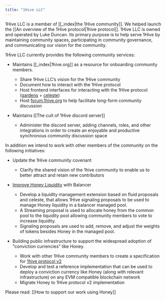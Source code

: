 ```yaml
---
title: "1Hive LLC"
---
```

1Hive LLC is a member of [[_index|the 1Hive community]]. We helped launch the [[An overview of the 1Hive protocol|1hive protocol]]. 1Hive LLC is owned and operated by Luke Duncan. Its primary purpose is to help serve 1Hive by maintaining community spaces, participating in community governance, and communicating our vision for the community.

1Hive LLC currently provides the following community services:
* Maintains [[_index|1hive.org]] as a resource for onboarding community members. 
  * Share 1Hive LLC’s vision for the 1Hive community
  * Document how to interact with the 1Hive protocol
  * Host frontend interfaces for interacting with the 1Hive protocol ([gardens](https://gardens.1hive.org) + [celeste](https://celeste.1hive.org/#/dashboard))
  * Host [forum.1hive.org](https://forum.1hive.org) to help facilitate long-form community discussion 

* Maintains [[The cult of 1Hive discord server]] 
  * Administer the discord server, adding channels, roles, and other integrations in order to create an enjoyable and productive synchronous community discussion space

In addition we intend to work with other members of the community on the following initiatives: 

* Update the 1Hive community covenant
  * Clarify the shared vision of the 1hive community to enable us to better attract and retain new contributors

* [Improve Honey Liquidity](https://docs.google.com/document/d/1EqNlah4syjZoAS2rFw0XwLmhNzWpCLFH6zy_9DYHHfc/edit) with Balancer
  * Develop a liquidity management extension based on fluid proposals and celeste, that allows 1Hive signaling proposals to be used to manage Honey liquidity in a balancer managed pool. 
  * A Streaming proposal is used to allocate honey from the common pool to the liquidity pool allowing community members to vote to increase liquidity. 
  * Signaling proposals are used to add, remove, and adjust the weights of tokens besides Honey in the managed pool.

* Building public infrastructure to support the widespread adoption of "conviction currencies" like Honey. 
  * Work with other 1Hive community members to create a specification for [1hive protocol v2](https://docs.google.com/document/d/1Wrvj0exmt10s9whDjb-QTKqfTdkXrbD2-QHbnC7OCDM/edit) 
  * Develop and test a reference implementation that can be used to deploy a conviction currency like Honey (along with relevant infrastructure) on any EVM compatible blockchain network 
  * Migrate Honey to 1Hive protocol v2 implementation

Please read: [[How to support our work using Honey]]


